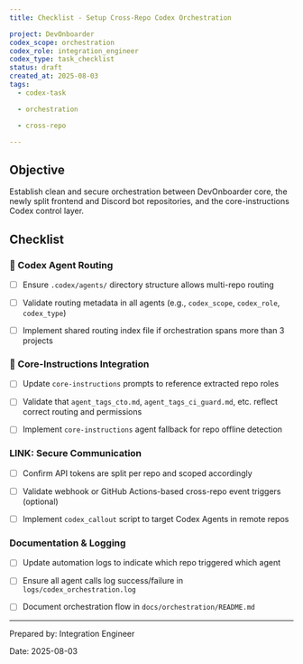 ```yaml
---
title: Checklist - Setup Cross-Repo Codex Orchestration

project: DevOnboarder
codex_scope: orchestration
codex_role: integration_engineer
codex_type: task_checklist
status: draft
created_at: 2025-08-03
tags:
  - codex-task

  - orchestration

  - cross-repo

---
```


## Objective

Establish clean and secure orchestration between DevOnboarder core, the newly split frontend and Discord bot repositories, and the core-instructions Codex control layer.

## Checklist

### 🧭 Codex Agent Routing

* [ ] Ensure `.codex/agents/` directory structure allows multi-repo routing

* [ ] Validate routing metadata in all agents (e.g., `codex_scope`, `codex_role`, `codex_type`)

* [ ] Implement shared routing index file if orchestration spans more than 3 projects

### 🔁 Core-Instructions Integration

* [ ] Update `core-instructions` prompts to reference extracted repo roles

* [ ] Validate that `agent_tags_cto.md`, `agent_tags_ci_guard.md`, etc. reflect correct routing and permissions

* [ ] Implement `core-instructions` agent fallback for repo offline detection

### LINK: Secure Communication

* [ ] Confirm API tokens are split per repo and scoped accordingly

* [ ] Validate webhook or GitHub Actions-based cross-repo event triggers (optional)

* [ ] Implement `codex_callout` script to target Codex Agents in remote repos

###  Documentation & Logging

* [ ] Update automation logs to indicate which repo triggered which agent

* [ ] Ensure all agent calls log success/failure in `logs/codex_orchestration.log`

* [ ] Document orchestration flow in `docs/orchestration/README.md`

---

Prepared by: Integration Engineer

Date: 2025-08-03
